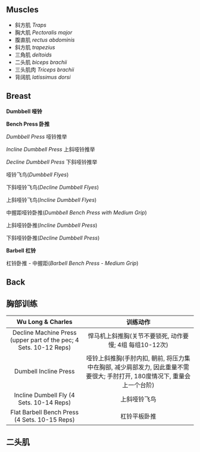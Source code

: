 ## Muscles
- 斜方肌 _Traps_
- 胸大肌 _Pectoralis major_
- 腹直肌 _rectus abdominis_
- 斜方肌 _trapezius_
- 三角肌 _deltoids_
- 二头肌 _biceps brachii_
- 三头肌肉 _Triceps brachii_
- 背阔肌 _latissimus dorsi_


## Breast
**Dumbbell 哑铃**

**Bench Press 卧推**

_Dumbbell Press_ 哑铃推举

_Incline Dumbbell Press_ 上斜哑铃推举

_Decline Dumbbell Press_ 下斜哑铃推举

哑铃飞鸟(_Dumbbell Flyes_)

下斜哑铃飞鸟(_Decline Dumbbell Flyes_)

上斜哑铃飞鸟(_Incline Dumbbell Flyes_)

中握距哑铃卧推(_Dumbbell Bench Press with Medium Grip_)

上斜哑铃卧推(_Incline Dumbbell Press_)

下斜哑铃卧推(_Decline Dumbbell Press_)

**Barbell 杠铃**

杠铃卧推 - 中握距(_Barbell Bench Press - Medium Grip_)


## Back 

## 胸部训练 

Wu Long & Charles | 训练动作
:---:|:---:
Decline Machine Press (upper part of the pec; 4 Sets. 10-12 Reps) |悍马机上斜推胸(关节不要锁死, 动作要慢; 4组 每组10-12次)
Dumbell Incline Press|哑铃上斜推胸(手肘内扣, 朝前, 将压力集中在胸部, 减少肩部发力, 因此重量不需要很大; 手肘打开, 180度情况下, 重量会上一个台阶)
Incline Dumbell Fly (4 Sets. 10-14 Reps)|上斜哑铃飞鸟
Flat Barbell Bench Press (4 Sets. 10-15 Reps) | 杠铃平板卧推
## 二头肌



